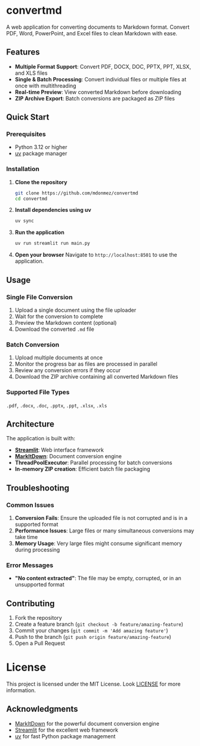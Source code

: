 # convertmd

A web application for converting documents to Markdown format. Convert PDF, Word, PowerPoint, and Excel files to clean Markdown with ease.

## Features

- **Multiple Format Support**: Convert PDF, DOCX, DOC, PPTX, PPT, XLSX, and XLS files
- **Single & Batch Processing**: Convert individual files or multiple files at once with multithreading
- **Real-time Preview**: View converted Markdown before downloading
- **ZIP Archive Export**: Batch conversions are packaged as ZIP files

## Quick Start

### Prerequisites

- Python 3.12 or higher
- [uv](https://docs.astral.sh/uv/) package manager

### Installation

1. **Clone the repository**
   ```bash
   git clone https://github.com/mdonmez/convertmd
   cd convertmd
   ```

2. **Install dependencies using uv**
   ```bash
   uv sync
   ```

3. **Run the application**
   ```bash
   uv run streamlit run main.py
   ```

4. **Open your browser**
   Navigate to `http://localhost:8501` to use the application.

## Usage

### Single File Conversion

1. Upload a single document using the file uploader
2. Wait for the conversion to complete
3. Preview the Markdown content (optional)
4. Download the converted `.md` file

### Batch Conversion

1. Upload multiple documents at once
2. Monitor the progress bar as files are processed in parallel
3. Review any conversion errors if they occur
4. Download the ZIP archive containing all converted Markdown files

### Supported File Types

`.pdf`, `.docx`, `.doc`, `.pptx`, `.ppt`, `.xlsx`, `.xls`

## Architecture

The application is built with:

- **[Streamlit](https://streamlit.io/)**: Web interface framework
- **[MarkItDown](https://github.com/microsoft/markitdown)**: Document conversion engine
- **ThreadPoolExecutor**: Parallel processing for batch conversions
- **In-memory ZIP creation**: Efficient batch file packaging

## Troubleshooting

### Common Issues

1. **Conversion Fails**: Ensure the uploaded file is not corrupted and is in a supported format
2. **Performance Issues**: Large files or many simultaneous conversions may take time
3. **Memory Usage**: Very large files might consume significant memory during processing

### Error Messages

- **"No content extracted"**: The file may be empty, corrupted, or in an unsupported format

## Contributing

1. Fork the repository
2. Create a feature branch (`git checkout -b feature/amazing-feature`)
3. Commit your changes (`git commit -m 'Add amazing feature'`)
4. Push to the branch (`git push origin feature/amazing-feature`)
5. Open a Pull Request

# License

This project is licensed under the MIT License. Look [LICENSE](LICENSE) for more information.

## Acknowledgments

- [MarkItDown](https://github.com/microsoft/markitdown) for the powerful document conversion engine
- [Streamlit](https://streamlit.io/) for the excellent web framework
- [uv](https://docs.astral.sh/uv/) for fast Python package management
